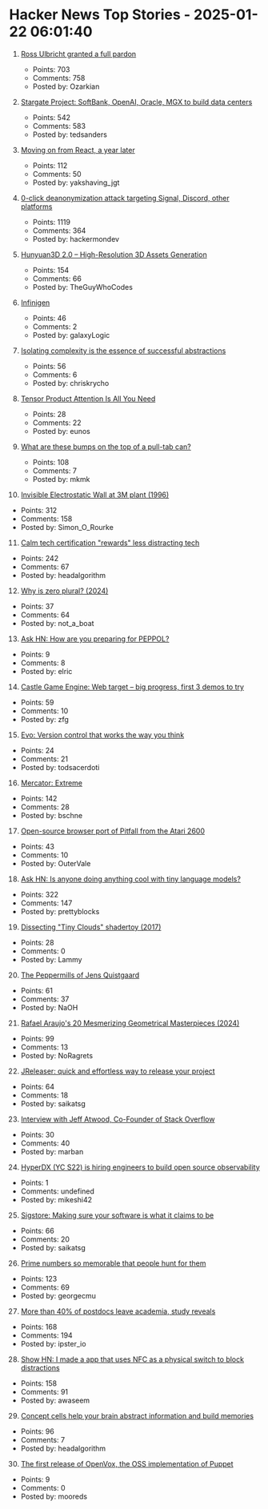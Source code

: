 # Hacker News Top Stories - 2025-01-22 06:01:40

1. [Ross Ulbricht granted a full pardon](https://twitter.com/Free_Ross/status/1881851923005165704)
   - Points: 703
   - Comments: 758
   - Posted by: Ozarkian

2. [Stargate Project: SoftBank, OpenAI, Oracle, MGX to build data centers](https://apnews.com/article/trump-ai-openai-oracle-softbank-son-altman-ellison-be261f8a8ee07a0623d4170397348c41)
   - Points: 542
   - Comments: 583
   - Posted by: tedsanders

3. [Moving on from React, a year later](https://kellysutton.com/2025/01/18/moving-on-from-react-a-year-later.html)
   - Points: 112
   - Comments: 50
   - Posted by: yakshaving_jgt

4. [0-click deanonymization attack targeting Signal, Discord, other platforms](https://gist.github.com/hackermondev/45a3cdfa52246f1d1201c1e8cdef6117)
   - Points: 1119
   - Comments: 364
   - Posted by: hackermondev

5. [Hunyuan3D 2.0 – High-Resolution 3D Assets Generation](https://github.com/Tencent/Hunyuan3D-2)
   - Points: 154
   - Comments: 66
   - Posted by: TheGuyWhoCodes

6. [Infinigen](https://infinigen.org/)
   - Points: 46
   - Comments: 2
   - Posted by: galaxyLogic

7. [Isolating complexity is the essence of successful abstractions](https://v5.chriskrycho.com/journal/essence-of-successful-abstractions/)
   - Points: 56
   - Comments: 6
   - Posted by: chriskrycho

8. [Tensor Product Attention Is All You Need](https://arxiv.org/abs/2501.06425)
   - Points: 28
   - Comments: 22
   - Posted by: eunos

9. [What are these bumps on the top of a pull-tab can?](https://old.reddit.com/r/whatisthisthing/comments/1i5ztq4/comment/m8a7m8m/)
   - Points: 108
   - Comments: 7
   - Posted by: mkmk

10. [Invisible Electrostatic Wall at 3M plant (1996)](http://amasci.com/weird/unusual/e-wall.html)
   - Points: 312
   - Comments: 158
   - Posted by: Simon_O_Rourke

11. [Calm tech certification "rewards" less distracting tech](https://spectrum.ieee.org/calm-tech)
   - Points: 242
   - Comments: 67
   - Posted by: headalgorithm

12. [Why is zero plural? (2024)](https://ell.stackexchange.com/questions/352455/why-is-zero-plural)
   - Points: 37
   - Comments: 64
   - Posted by: not_a_boat

13. [Ask HN: How are you preparing for PEPPOL?](undefined)
   - Points: 9
   - Comments: 8
   - Posted by: elric

14. [Castle Game Engine: Web target – big progress, first 3 demos to try](https://castle-engine.io/wp/2025/01/06/web-target-big-progress-first-3-demos-to-try/)
   - Points: 59
   - Comments: 10
   - Posted by: zfg

15. [Evo: Version control that works the way you think](https://github.com/crazywolf132/evo)
   - Points: 24
   - Comments: 21
   - Posted by: todsacerdoti

16. [Mercator: Extreme](https://mrgris.com/projects/merc-extreme/)
   - Points: 142
   - Comments: 28
   - Posted by: bschne

17. [Open-source browser port of Pitfall from the Atari 2600](https://meatfighter.com/pitfall-web/)
   - Points: 43
   - Comments: 10
   - Posted by: OuterVale

18. [Ask HN: Is anyone doing anything cool with tiny language models?](undefined)
   - Points: 322
   - Comments: 147
   - Posted by: prettyblocks

19. [Dissecting "Tiny Clouds" shadertoy (2017)](https://blog.demofox.org/2017/11/26/dissecting-tiny-clouds/)
   - Points: 28
   - Comments: 0
   - Posted by: Lammy

20. [The Peppermills of Jens Quistgaard](https://www.quistgaardpepper.com)
   - Points: 61
   - Comments: 37
   - Posted by: NaOH

21. [Rafael Araujo's 20 Mesmerizing Geometrical Masterpieces (2024)](https://abakcus.com/rafael-araujo-geometrical-masterpieces/)
   - Points: 99
   - Comments: 13
   - Posted by: NoRagrets

22. [JReleaser: quick and effortless way to release your project](https://jreleaser.org/)
   - Points: 64
   - Comments: 18
   - Posted by: saikatsg

23. [Interview with Jeff Atwood, Co-Founder of Stack Overflow](https://www.cnbc.com/2025/01/18/tech-founder-jeff-atwood-why-im-giving-away-millions-within-next-5-years.html)
   - Points: 30
   - Comments: 40
   - Posted by: marban

24. [HyperDX (YC S22) is hiring engineers to build open source observability](https://www.ycombinator.com/companies/hyperdx/jobs)
   - Points: 1
   - Comments: undefined
   - Posted by: mikeshi42

25. [Sigstore: Making sure your software is what it claims to be](https://www.sigstore.dev/)
   - Points: 66
   - Comments: 20
   - Posted by: saikatsg

26. [Prime numbers so memorable that people hunt for them](https://www.scientificamerican.com/article/these-prime-numbers-are-so-memorable-that-people-hunt-for-them/)
   - Points: 123
   - Comments: 69
   - Posted by: georgecmu

27. [More than 40% of postdocs leave academia, study reveals](https://www.nature.com/articles/d41586-025-00142-y)
   - Points: 168
   - Comments: 194
   - Posted by: ipster_io

28. [Show HN: I made a app that uses NFC as a physical switch to block distractions](https://www.foqos.app)
   - Points: 158
   - Comments: 91
   - Posted by: awaseem

29. [Concept cells help your brain abstract information and build memories](https://www.quantamagazine.org/concept-cells-help-your-brain-abstract-information-and-build-memories-20250121/)
   - Points: 96
   - Comments: 7
   - Posted by: headalgorithm

30. [The first release of OpenVox, the OSS implementation of Puppet](https://overlookinfratech.com/2025/01/21/first-release-hot-off-the-presses/)
   - Points: 9
   - Comments: 0
   - Posted by: mooreds

